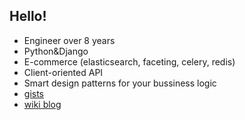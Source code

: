 ## Hello!

- Engineer over 8 years
- Python&Django
- E-commerce (elasticsearch, faceting, celery, redis)
- Client-oriented API
- Smart design patterns for your bussiness logic
- [gists](https://gist.github.com/a1k89)
- [wiki blog](https://github.com/a1k89/blog/wiki)
